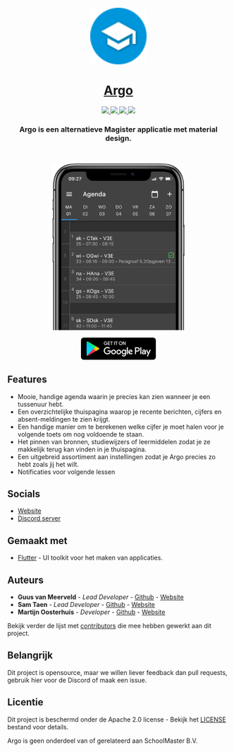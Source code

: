 <p align="center">
    <a href="https://argo-magister.nl">
        <img src="assets/icons/logo.svg" height="128">
        <h1 align="center">Argo</h1>
    </a>
</p>

<p align="center">
    <a href="https://github.com/Argo-Client/App/actions/workflows/main.yml">
        <img src="https://github.com/argo-client/app/actions/workflows/main.yml/badge.svg" />
    </a>
    <a href="https://argo-magister.nl">
        <img src="https://img.shields.io/website-up-down-green-red/https/argo-magister.nl" />
    </a>
    <a href="https://discord.gg/Xc4Xzsm">
        <img src="https://img.shields.io/discord/750027981623263292.svg?label=&logo=discord&logoColor=ffffff&color=7389D8&labelColor=6A7EC2" />
    </a>
    <img src="https://badges.frapsoft.com/os/v2/open-source.svg?v=103" />
</p>

<h3 align="center">
Argo is een alternatieve Magister applicatie met material design.
</h3>

<br />

<p align="center">
    <img width="300" src=".github/images/phone.png">
</p>

<p>

<p align="center">
    <a href="https://play.google.com/store/apps/details?id=nl.noxus.argo">
        <img src=".github/images/play-store.png" height="50" />
    </a>
    <!-- <a href="https://argo-magister.nl/api/download/appstore">
        <img src=".github/images/app-store.png" height="50" />
    </a> -->
</p>

## Features

-   Mooie, handige agenda waarin je precies kan zien wanneer je een tussenuur hebt.
-   Een overzichtelijke thuispagina waarop je recente berichten, cijfers en absent-meldingen te zien krijgt.
-   Een handige manier om te berekenen welke cijfer je moet halen voor je volgende toets om nog voldoende te staan.
-   Het pinnen van bronnen, studiewijzers of leermiddelen zodat je ze makkelijk terug kan vinden in je thuispagina.
-   Een uitgebreid assortiment aan instellingen zodat je Argo precies zo hebt zoals jij het wilt.
-   Notificaties voor volgende lessen

## Socials

-   [Website](https://argo-magister.nl)
-   [Discord server](https:discord.gg/Xc4Xzsm)

## Gemaakt met

-   [Flutter](https://flutter.dev) - UI toolkit voor het maken van applicaties.

## Auteurs

-   **Guus van Meerveld** - _Lead Developer_ - [Github](https://github.com/Guusvanmeerveld) - [Website](https://g-vm.nl)
-   **Sam Taen** - _Lead Developer_ - [Github](https://github.com/Netfloex) - [Website](https://samtaen.nl)
-   **Martijn Oosterhuis** - _Developer_ - [Github](https://github.com/Devostex) - [Website](https://mb-o.nl)

Bekijk verder de lijst met [contributors](https://github.com/Argo-Client/App/graphs/contributors) die mee hebben gewerkt aan dit project.

## Belangrijk

Dit project is opensource, maar we willen liever feedback dan pull requests, gebruik hier voor de Discord of maak een issue.

## Licentie

Dit project is beschermd onder de Apache 2.0 license - Bekijk het [LICENSE](LICENSE) bestand voor details.

Argo is geen onderdeel van of gerelateerd aan SchoolMaster B.V.
